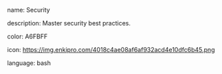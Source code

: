 name: Security

description: Master security best practices.

color: A6FBFF

icon: https://img.enkipro.com/4018c4ae08af6af932acd4e10dfc6b45.png

language: bash
